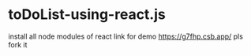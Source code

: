 # toDoList-using-react.js
install all node modules of react 
link for demo https://g7fhp.csb.app/
pls fork it 
